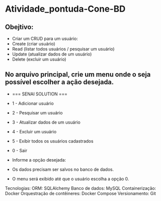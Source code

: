 # Atividade_pontuda-Cone-BD

## Obejtivo:
- Criar um CRUD para um usuário:
- Create (criar usuário)
- Read (listar todos usuários / pesquisar um usuário)
- Update (atualizar dados de um usuário)
- Delete (excluir um usuário)

## No arquivo principal, crie um menu onde o seja possível escolher a ação desejada.
- === SENAI SOLUTION === 
- 1 - Adicionar usuário 
- 2 - Pesquisar um usuário 
- 3 - Atualizar dados de um usuário 
- 4 - Excluir um usuário 
- 5 - Exibir todos os usuários cadastrados 
- 0 - Sair

- Informe a opção desejada:

- Os dados precisam ser salvos no banco de dados.
- O menu será exibido até que o usuário escolha a opção 0.

Tecnologias:
ORM: SQLAlchemy
Banco de dados: MySQL
Containerização: Docker
Orquestração de contêineres: Docker Compose
Versionamento: Git
